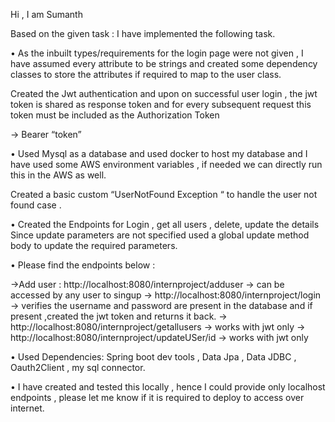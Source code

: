 Hi , I am Sumanth

Based on  the given task :  I have implemented the following task.

•	As the  inbuilt types/requirements  for the login page were not given , I have assumed every attribute  to be strings and created some dependency classes to store the attributes if required to map to the user class.

Created the Jwt authentication and upon on successful user login , the jwt token is shared as response token and for every subsequent request this token must be included as the
Authorization Token

-> Bearer “token”

•	Used  Mysql as a database and used docker to host my database and I have used some AWS environment variables , if needed we can directly run this in the AWS as well.

Created a basic custom “UserNotFound Exception “ to handle the user not found case .

•	Created the Endpoints for Login , get all users , delete, update the details
Since update parameters are not specified used a global update method body to update the required parameters.

•	Please find the endpoints below :

->Add user :  http://localhost:8080/internproject/adduser -> can be accessed by any user to  singup
-> http://localhost:8080/internproject/login -> verifies the username and password are present in the database and if present ,created the jwt token and returns it back.
-> http://localhost:8080/internproject/getallusers -> works with jwt only
-> http://localhost:8080/internproject/updateUSer/id -> works with jwt only

•	Used Dependencies: Spring boot dev tools , Data Jpa , Data JDBC , Oauth2Client , my sql connector.

•	I have created and tested this locally , hence I could provide only localhost endpoints , please let me know if it is required to deploy to access over internet.
